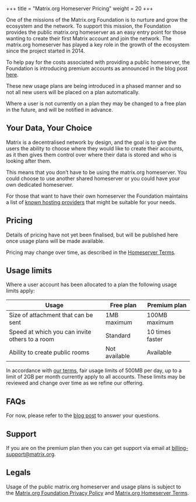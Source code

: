 +++
title = "Matrix.org Homeserver Pricing"
weight = 20
+++

One of the missions of the Matrix.org Foundation is to nurture and grow the ecosystem and the network. To support this mission, the Foundation provides the public matrix.org homeserver as an easy entry point for those wanting to create their first Matrix account and join the network. The matrix.org homeserver has played a key role in the growth of the ecosystem since the project started in 2014.

To help pay for the costs associated with providing a public homeserver, the Foundation is introducing premium accounts as announced in the blog post [here](/blog/2025/06/funding-homeserver-premium).

These new usage plans are being introduced in a phased manner and so not all new users will be placed on a plan automatically.

Where a user is not currently on a plan they may be changed to a free plan in the future, and will be notified in advance.

## Your Data, Your Choice

Matrix is a decentralised network by design, and the goal is to give the users the ability to choose where they would like to create their accounts, as it then gives them control over where their data is stored and who is looking after them.

This means that you don’t have to be using the matrix.org homeserver. You could choose to use another shared homeserver or you could have your own dedicated homeserver.

For those that want to have their own homeserver the Foundation maintains a list of [known hosting providers](/ecosystem/hosting/) that might be suitable for your needs.

## Pricing

Details of pricing have not yet been finalised, but will be published here once usage plans will be made available.

Pricing may change over time, as described in the [Homeserver Terms](/legal/terms-and-conditions#6-payment).

## Usage limits

Where a user account has been allocated to a plan the following usage limits apply:

|Usage|Free plan|Premium plan|
|-|-|-|
|Size of attachment that can be sent|1MB maximum|100MB maximum|
|Speed at which you can invite others to a room|Standard|10 times faster|
|Ability to create public rooms|Not available|Available|

In accordance with [our terms](@/legal/terms-and-conditions.md#7-2-data-limits), fair usage limits of 500MB per day, up to a limit of 2GB per month currently apply to all accounts. These limits may be reviewed and change over time as we refine our offering.

## FAQs

For now, please refer to the [blog post](/blog/2025/06/funding-homeserver-premium) to answer your questions.

## Support

If you are on the premium plan then you can get support via email at [billing-support@matrix.org](mailto:billing-support@matrix.org).

## Legals

Usage of the public matrix.org homeserver and usage plans is subject to the [Matrix.org Foundation Privacy Policy](/legal/privacy-notice) and [Matrix.org Homeserver Terms](/legal/terms-and-conditions).
